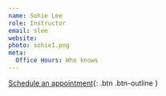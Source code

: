 ```yaml
---
name: Sohie Lee
role: Instructor
email: slee
website: 
photo: sohie1.png
meta:
  Office Hours: Who knows
---
```


[Schedule an appointment](#){: .btn .btn-outline }
